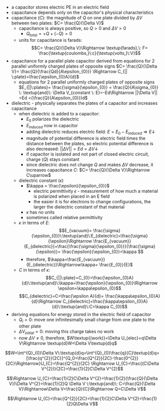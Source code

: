 - a capacitor stores electric PE in an electric field
- capacitance depends only on the capacitor's physical characteristics
- capacitance $(C)$: the magnitude of $Q$ on one plate divided by $\Delta V$ between two plates: $C= \frac{Q}{\Delta V}$
	- capacitance is always positive, so $Q > 0$ and $\Delta V >0$ 
		- $Q_{total}=+Q+(-Q)=0$ 
	- units for capacitance is farads: $$C= \frac{Q}{\Delta V}\Rightarrow \textup{farads},\: F=  \frac{\textup{coulombs,}\:c}{\textup{volts,}\:V}$$
- capacitance for a parallel plate capacitor derived from equations for 2 parallel uniformly charged plates of opposite signs $C= \frac{Q}{\Delta V}= \frac{Q}{\frac{Qd}{A\epsilon_{0}}} \Rightarrow C_{|| \:plate}=\frac{\epsilon_{0}A}{d}$
	- equations for 2 parallel uniformly charged plates of opposite signs $E_{||\:plates}= \frac{\sigma}{\epsilon_{0}} = \frac{Q}{A\sigma_{0}} \: \textup{and}\: \Delta V_{constant \: E}=-Ed\Rightarrow ||\Delta V|| =Ed =(\frac{Q}{A\epsilon_{0}})d$
- dielectric - physically separates the plates of a capacitor and increases capacitance
	- when dielectric is added to a capacitor:
		- $E_{0}$ polarizes the dielectric
		- $E_{induced}$ now in capacitor
		- adding dielectric reduces electric field: $E=E_{0}-E_{induced}\Rightarrow E\downarrow$  
		- magnitude of potential difference is electric field times the distance between the plates, so electric potential difference is also decreased:  $||\Delta V||=Ed=\Delta V\downarrow$ 
		- if capacitor is isolated and not part of closed electric circuit, charge $(Q)$ stays constant
		- since dielectric does not change $Q$ and makes $\Delta V$ decrease, it increases capacitance $C$: $C= \frac{Q}{\Delta V}\Rightarrow C\uparrow$  
	- dielectric constant $(\kappa)$ 
		- $\kappa = \frac{\epsilon}{\epsilon_{0}}$ 
			- electric permittivity $\epsilon$ - measurement of how much a material is polarized when placed in an E field
			- the easier it is for electrons to change configurations, the larger the dielectric constant of that material
		- $\kappa$ has no units
		- sometimes called relative permittivity
	-  $\kappa$ in terms of $E$: $$E_{vacuum}= \frac{\sigma}{\epsilon_{0}}\:\textup{and}\:E_{dielectric}=\frac{\sigma}{\epsilon}\Rightarrow \frac{E_{vacuum}}{E_{dielectric}}=\frac{\frac{\sigma}{\epsilon_{0}}}{\frac{\sigma}{\epsilon}}= \frac{\epsilon}{\epsilon_{0}}=\kappa $$
		- therefore, $\kappa=\frac{E_{vacuum}}{E_{dielectric}}\Rightarrow\kappa= \frac{E_{0}}{E}$ 
	- $C$ in terms of $\kappa$: $$C_{||\:plate}=C_{0}=\frac{\epsilon_{0}A}{d}\:\textup{and}\:\kappa=\frac{\epsilon}{\epsilon_{0}}\Rightarrow \epsilon=\kappa\epsilon_{0}$$ $$C_{dielectric}=C=\frac{\epsilon A}{d}= \frac{\kappa\epsilon_{0}A}{d}\Rightarrow C_{dielectric}=\frac{\kappa\epsilon_{0}A}{d}\:\textup{and}\:C=\kappa C_{0}$$
- deriving equations for energy stored in the electric field of capacitor
	- $Q_{i}=0$: move one infinitesimally small charge from one plate to the other plate
	- $\Delta V_{initial}=0$: moving this charge takes no work
	- now $\Delta V\neq0$, therefore,  $W\textup{(work)}=\Delta U_{elec}=q\Delta V\Rightarrow \textup{d}W=\Delta V\textup{d}q$
```math
W=\int^{Q}_{0}\Delta V\:\textup{d}q=\int^{Q}_{0}\frac{q}{C}\textup{d}q=[\frac{q^{2}}{2C}]^{Q_0=\frac{Q^{2}}{2C}-\frac{0^{2}}{2C}\Rightarrow}U_{C}=\frac{Q^{2}}{2C} \Rightarrow U_{C}=\frac{(C\Delta V^{2})}{2C}=\frac{1}{2}C\Delta V^{2}
```
```math
\Rightarrow U_{C}=\frac{1}{2}C\Delta V^{2}=\frac{1}{2}(\frac{Q}{\Delta V})\Delta V^{2}=\frac{1}{2}Q \Delta V \:\textup{and}\: C=\frac{Q}{\Delta V}\Rightarrow\Delta V=\frac{Q}{C}\Rightarrow Q=C\Delta V
```
```math
\Rightarrow U_{C}=\frac{Q^{2}}{2C}=\frac{1}{2}C\Delta V^{2}=\frac{1}{2}Q\Delta V
```
